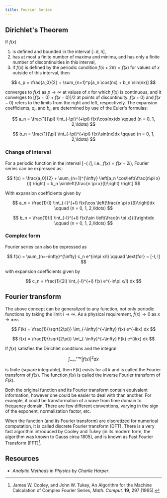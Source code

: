 ```yaml
---
title: Fourier Series
---
```


## Dirichlet's Theorem

If $f(x)$
1. is defined and bounded in the interval $[-\pi, \pi]$,
2. has at most a finite number of maxima and minima, and has only a finite
number of discontinuities in this interval,
3. if $f(x)$ is defined by the periodic condition $f(x + 2\pi) = f(x)$ for
values of $x$ outside of this interval, then

$$
s_p = \frac{a_0}{2} + \sum_{n=1}^p[a_n \cos(nx) + b_n \sin(nx)]
$$

converges to $f(x)$ as $p \rightarrow \infty$ at values of $x$ for which $f(x)$
is continuous, and it converges to $[f(x+0) + f(x-0)]/2$ at points of
discontinuity. $f(x+0)$ and $f(x-0)$ refers to the limits from the right and
left, respectively. The expansion coefficients, $a_n$ and $b_n$ are determined
by use of the Euler's formulas:

$$
a_n = \frac{1}{\pi} \int_{-\pi}^{+\pi} f(x)\cos(nx)dx \qquad (n = 0, 1, 2,\ldots)
$$

$$
b_n = \frac{1}{\pi} \int_{-\pi}^{+\pi} f(x)\sin(nx)dx \qquad (n = 0, 1, 2,\ldots)
$$

### Change of interval
For a periodic function in the interval $[-l, l]$, i.e., $f(x) = f(x+2l)$,
Fourier series can be expressed as:

$$
f(x) = \frac{a_0}{2} + \sum_{n=1}^{\infty} \left[a_n \cos\left(\frac{n\pi x}{l}
\right) + b_n \sin\left(\frac{n \pi x}{l}\right) \right]
$$

With expansion coefficients given by

$$
a_n = \frac{1}{l} \int_{-l}^{+l} f(x)\cos \left(\frac{n \pi x}{l}\right)dx \qquad
(n = 0, 1, 2,\ldots)
$$

$$
b_n = \frac{1}{l} \int_{-l}^{+l} f(x)\sin \left(\frac{n \pi x}{l}\right)dx \qquad
(n = 0, 1, 2,\ldots)
$$

### Complex form
Fourier series can also be expressed as

$$
f(x) = \sum_{n=-\infty}^{\infty} c_n e^{in\pi x/l} \qquad \text{for} ~ [-l, l]
$$

with expansion coefficients given by

$$
c_n = \frac{1}{2l} \int_{-l}^{+l} f(x) e^{-in\pi x/l} dx
$$

## Fourier transform

The above concept can be generalized to any function, not only periodic
functions by taking the limit $l \rightarrow \infty$. As a physical requirement,
$f(x) \rightarrow 0$ as $x \rightarrow \pm \infty$.

$$
F(k) = \frac{1}{\sqrt{2\pi}} \int_{-\infty}^{+\infty} f(x) e^{-ikx} dx
$$

$$
f(x) = \frac{1}{\sqrt{2\pi}} \int_{-\infty}^{+\infty} F(k) e^{ikx} dk
$$

If $f(x)$ satisfies the Dirichlet conditions and the integral

$$
\int_{-\infty}^{+\infty} |f(x)|^2 dx
$$

is finite (square integrable), then $F(k)$ exists for all $k$ and is called the
Fourier transform of $f(x)$. The function $f(x)$ is called the inverse Fourier
transform of $F(k)$.

Both the original function and its Fourier transform contain equivalent
information, however one could be easier to deal with than another. For example,
it could be transformation of a wave from time domain to frequency domain. There
are few different conventions, varying in the sign of the exponent,
normalization factor, etc.

When the function (and its Fourier transform) are discretized for numerical
computation, it is called discrete Fourier transform (DFT). There is a very fast
algorithm introduced by Cooley and Tukey (in its modern form, the algorithm was
known to Gauss circa 1805), and is known as Fast Fourier Transform (FFT)[^1].

## Resources
- *Analytic Methods in Physics* by *Charlie Harper*.

[^1]: James W. Cooley, and John W. Tukey, An Algorithm for the Machine
Calculation of Complex Fourier Series, *Math. Comput.* **19**, 297 (1965).
